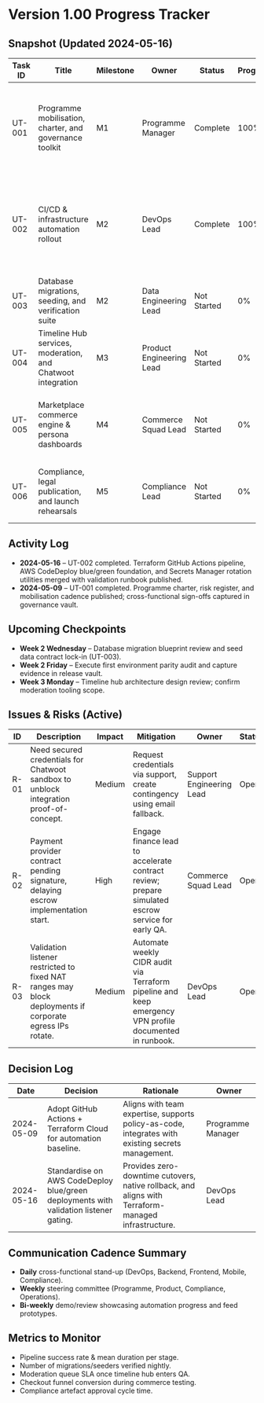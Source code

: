# Version 1.00 Progress Tracker

## Snapshot (Updated 2024-05-16)
| Task ID | Title | Milestone | Owner | Status | Progress | Last Update | Notes |
| --- | --- | --- | --- | --- | --- | --- | --- |
| UT-001 | Programme mobilisation, charter, and governance toolkit | M1 | Programme Manager | Complete | 100% | 2024-05-09 | Update plan, milestones, task list, and tracker published; steering cadence agreed. |
| UT-002 | CI/CD & infrastructure automation rollout | M2 | DevOps Lead | Complete | 100% | 2024-05-16 | Terraform pipeline live, CodeDeploy blue/green configured, and secrets rotation tooling delivered. |
| UT-003 | Database migrations, seeding, and verification suite | M2 | Data Engineering Lead | Not Started | 0% | – | Pending taxonomy finalisation and CI scaffolding. |
| UT-004 | Timeline Hub services, moderation, and Chatwoot integration | M3 | Product Engineering Lead | Not Started | 0% | – | Blocked until automation + data foundations land. |
| UT-005 | Marketplace commerce engine & persona dashboards | M4 | Commerce Squad Lead | Not Started | 0% | – | Requires payment processor agreements and shared services APIs. |
| UT-006 | Compliance, legal publication, and launch rehearsals | M5 | Compliance Lead | Not Started | 0% | – | Dependent on feature completion and analytics readiness. |

## Activity Log
- **2024-05-16** – UT-002 completed. Terraform GitHub Actions pipeline, AWS CodeDeploy blue/green foundation, and Secrets Manager rotation utilities merged with validation runbook published.
- **2024-05-09** – UT-001 completed. Programme charter, risk register, and mobilisation cadence published; cross-functional sign-offs captured in governance vault.

## Upcoming Checkpoints
- **Week 2 Wednesday** – Database migration blueprint review and seed data contract lock-in (UT-003).
- **Week 2 Friday** – Execute first environment parity audit and capture evidence in release vault.
- **Week 3 Monday** – Timeline hub architecture design review; confirm moderation tooling scope.

## Issues & Risks (Active)
| ID | Description | Impact | Mitigation | Owner | Status |
| --- | --- | --- | --- | --- | --- |
| R-01 | Need secured credentials for Chatwoot sandbox to unblock integration proof-of-concept. | Medium | Request credentials via support, create contingency using email fallback. | Support Engineering Lead | Open |
| R-02 | Payment provider contract pending signature, delaying escrow implementation start. | High | Engage finance lead to accelerate contract review; prepare simulated escrow service for early QA. | Commerce Squad Lead | Open |
| R-03 | Validation listener restricted to fixed NAT ranges may block deployments if corporate egress IPs rotate. | Medium | Automate weekly CIDR audit via Terraform pipeline and keep emergency VPN profile documented in runbook. | DevOps Lead | Open |

## Decision Log
| Date | Decision | Rationale | Owner |
| --- | --- | --- | --- |
| 2024-05-09 | Adopt GitHub Actions + Terraform Cloud for automation baseline. | Aligns with team expertise, supports policy-as-code, integrates with existing secrets management. | Programme Manager |
| 2024-05-16 | Standardise on AWS CodeDeploy blue/green deployments with validation listener gating. | Provides zero-downtime cutovers, native rollback, and aligns with Terraform-managed infrastructure. | DevOps Lead |

## Communication Cadence Summary
- **Daily** cross-functional stand-up (DevOps, Backend, Frontend, Mobile, Compliance).
- **Weekly** steering committee (Programme, Product, Compliance, Operations).
- **Bi-weekly** demo/review showcasing automation progress and feed prototypes.

## Metrics to Monitor
- Pipeline success rate & mean duration per stage.
- Number of migrations/seeders verified nightly.
- Moderation queue SLA once timeline hub enters QA.
- Checkout funnel conversion during commerce testing.
- Compliance artefact approval cycle time.
